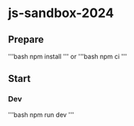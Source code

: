 # js-sandbox-2024

## Prepare

'''bash
npm install
'''
or
'''bash
npm ci
'''

## Start

### Dev

'''bash
npm run dev
'''